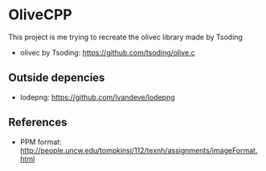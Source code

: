 # OliveCPP
This project is me trying to recreate the olivec library made by Tsoding  
- olivec by Tsoding: https://github.com/tsoding/olive.c

## Outside depencies
- lodepng: https://github.com/lvandeve/lodepng

## References
- PPM format: http://people.uncw.edu/tompkinsj/112/texnh/assignments/imageFormat.html